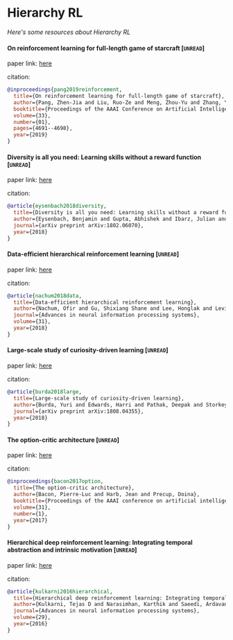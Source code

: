 # Hierarchy RL
*Here's some resources about Hierarchy RL*



#### On reinforcement learning for full-length game of starcraft [`UNREAD`]

paper link: [here](https://ojs.aaai.org/index.php/AAAI/article/download/4394/4272)

citation: 
```bibtex
@inproceedings{pang2019reinforcement,
  title={On reinforcement learning for full-length game of starcraft},
  author={Pang, Zhen-Jia and Liu, Ruo-Ze and Meng, Zhou-Yu and Zhang, Yi and Yu, Yang and Lu, Tong},
  booktitle={Proceedings of the AAAI Conference on Artificial Intelligence},
  volume={33},
  number={01},
  pages={4691--4698},
  year={2019}
}
```
    

#### Diversity is all you need: Learning skills without a reward function [`UNREAD`]

paper link: [here](https://arxiv.org/pdf/1802.06070)

citation: 
```bibtex
@article{eysenbach2018diversity,
  title={Diversity is all you need: Learning skills without a reward function},
  author={Eysenbach, Benjamin and Gupta, Abhishek and Ibarz, Julian and Levine, Sergey},
  journal={arXiv preprint arXiv:1802.06070},
  year={2018}
}
```
    

#### Data-efficient hierarchical reinforcement learning [`UNREAD`]

paper link: [here](https://proceedings.neurips.cc/paper/2018/file/e6384711491713d29bc63fc5eeb5ba4f-Paper.pdf)

citation: 
```bibtex
@article{nachum2018data,
  title={Data-efficient hierarchical reinforcement learning},
  author={Nachum, Ofir and Gu, Shixiang Shane and Lee, Honglak and Levine, Sergey},
  journal={Advances in neural information processing systems},
  volume={31},
  year={2018}
}
```

#### Large-scale study of curiosity-driven learning [`UNREAD`]

paper link: [here](https://arxiv.org/pdf/1808.04355)

citation: 
```bibtex
@article{burda2018large,
  title={Large-scale study of curiosity-driven learning},
  author={Burda, Yuri and Edwards, Harri and Pathak, Deepak and Storkey, Amos and Darrell, Trevor and Efros, Alexei A},
  journal={arXiv preprint arXiv:1808.04355},
  year={2018}
}
```


#### The option-critic architecture [`UNREAD`]

paper link: [here](https://ojs.aaai.org/index.php/AAAI/article/download/10916/10775)

citation: 
```bibtex
@inproceedings{bacon2017option,
  title={The option-critic architecture},
  author={Bacon, Pierre-Luc and Harb, Jean and Precup, Doina},
  booktitle={Proceedings of the AAAI conference on artificial intelligence},
  volume={31},
  number={1},
  year={2017}
}
```
    


#### Hierarchical deep reinforcement learning: Integrating temporal abstraction and intrinsic motivation [`UNREAD`]

paper link: [here](https://proceedings.neurips.cc/paper_files/paper/2016/file/f442d33fa06832082290ad8544a8da27-Paper.pdf)

citation: 
```bibtex
@article{kulkarni2016hierarchical,
  title={Hierarchical deep reinforcement learning: Integrating temporal abstraction and intrinsic motivation},
  author={Kulkarni, Tejas D and Narasimhan, Karthik and Saeedi, Ardavan and Tenenbaum, Josh},
  journal={Advances in neural information processing systems},
  volume={29},
  year={2016}
}
```
    
    